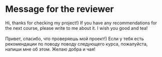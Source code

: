 # Message for the reviewer
Hi, thanks for checking my project!) If you have any recommendations for the next course, please write to me about it. I wish you good and tea!
\
\
Привет, спасибо, что проверяешь мой проект!) Если у тебя есть рекомендации по поводу поводу следующего курса, пожалуйста, напиши мне об этом. Желаю добра и чая!
